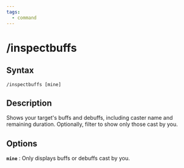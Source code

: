 ```yaml
---
tags:
  - command
---
```


# /inspectbuffs

## Syntax

<!--cmd-syntax-start-->
```eqcommand
/inspectbuffs [mine]
```
<!--cmd-syntax-end-->

## Description

<!--cmd-desc-start-->
Shows your target's buffs and debuffs, including caster name and remaining duration. Optionally, filter to show only those cast by you.
<!--cmd-desc-end-->

## Options

**`mine`**
:   Only displays buffs or debuffs cast by you.